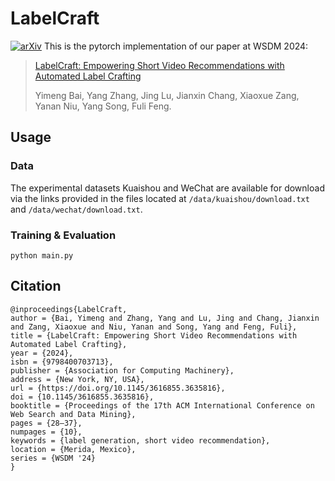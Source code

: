 # LabelCraft
[![arXiv](https://img.shields.io/badge/arXiv-2502.09992-red.svg)](https://arxiv.org/abs/2312.10947)
This is the pytorch implementation of our paper at WSDM 2024:
> [LabelCraft: Empowering Short Video Recommendations with Automated Label Crafting](https://arxiv.org/abs/2312.10947)
> 
> Yimeng Bai, Yang Zhang, Jing Lu, Jianxin Chang, Xiaoxue Zang, Yanan Niu, Yang Song, Fuli Feng.

## Usage
### Data
The experimental datasets Kuaishou and WeChat are available for download via the links provided in the files located at `/data/kuaishou/download.txt` and `/data/wechat/download.txt`.
### Training & Evaluation
```
python main.py
```
## Citation
```
@inproceedings{LabelCraft,
author = {Bai, Yimeng and Zhang, Yang and Lu, Jing and Chang, Jianxin and Zang, Xiaoxue and Niu, Yanan and Song, Yang and Feng, Fuli},
title = {LabelCraft: Empowering Short Video Recommendations with Automated Label Crafting},
year = {2024},
isbn = {9798400703713},
publisher = {Association for Computing Machinery},
address = {New York, NY, USA},
url = {https://doi.org/10.1145/3616855.3635816},
doi = {10.1145/3616855.3635816},
booktitle = {Proceedings of the 17th ACM International Conference on Web Search and Data Mining},
pages = {28–37},
numpages = {10},
keywords = {label generation, short video recommendation},
location = {Merida, Mexico},
series = {WSDM '24}
}
```
